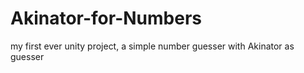 # Akinator-for-Numbers
my first ever unity project, a simple number guesser with Akinator as guesser
